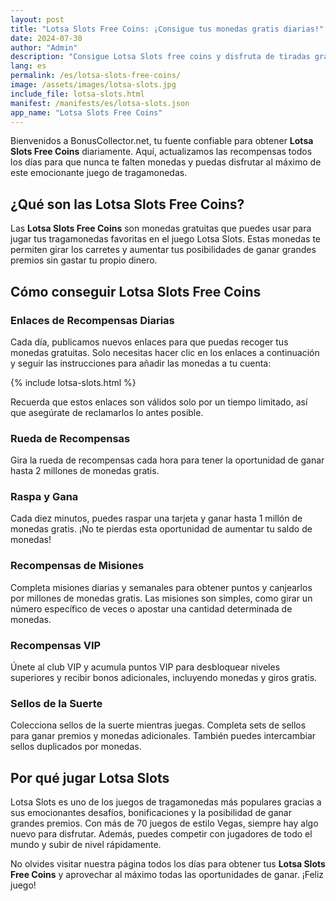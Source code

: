 ```yaml
---
layout: post
title: "Lotsa Slots Free Coins: ¡Consigue tus monedas gratis diarias!"
date: 2024-07-30
author: "Admin"
description: "Consigue Lotsa Slots free coins y disfruta de tiradas gratis para ganar grandes premios. No te pierdas las monedas adicionales para más diversión y recompensas de slots."
lang: es
permalink: /es/lotsa-slots-free-coins/
image: /assets/images/lotsa-slots.jpg
include_file: lotsa-slots.html
manifest: /manifests/es/lotsa-slots.json
app_name: "Lotsa Slots Free Coins"
---
```


Bienvenidos a BonusCollector.net, tu fuente confiable para obtener **Lotsa Slots Free Coins** diariamente. Aquí, actualizamos las recompensas todos los días para que nunca te falten monedas y puedas disfrutar al máximo de este emocionante juego de tragamonedas.

## ¿Qué son las Lotsa Slots Free Coins?

Las **Lotsa Slots Free Coins** son monedas gratuitas que puedes usar para jugar tus tragamonedas favoritas en el juego Lotsa Slots. Estas monedas te permiten girar los carretes y aumentar tus posibilidades de ganar grandes premios sin gastar tu propio dinero.

## Cómo conseguir Lotsa Slots Free Coins

### Enlaces de Recompensas Diarias
Cada día, publicamos nuevos enlaces para que puedas recoger tus monedas gratuitas. Solo necesitas hacer clic en los enlaces a continuación y seguir las instrucciones para añadir las monedas a tu cuenta:

{% include lotsa-slots.html %}

Recuerda que estos enlaces son válidos solo por un tiempo limitado, así que asegúrate de reclamarlos lo antes posible.

### Rueda de Recompensas
Gira la rueda de recompensas cada hora para tener la oportunidad de ganar hasta 2 millones de monedas gratis.

### Raspa y Gana
Cada diez minutos, puedes raspar una tarjeta y ganar hasta 1 millón de monedas gratis. ¡No te pierdas esta oportunidad de aumentar tu saldo de monedas!

### Recompensas de Misiones
Completa misiones diarias y semanales para obtener puntos y canjearlos por millones de monedas gratis. Las misiones son simples, como girar un número específico de veces o apostar una cantidad determinada de monedas.

### Recompensas VIP
Únete al club VIP y acumula puntos VIP para desbloquear niveles superiores y recibir bonos adicionales, incluyendo monedas y giros gratis.

### Sellos de la Suerte
Colecciona sellos de la suerte mientras juegas. Completa sets de sellos para ganar premios y monedas adicionales. También puedes intercambiar sellos duplicados por monedas.

## Por qué jugar Lotsa Slots

Lotsa Slots es uno de los juegos de tragamonedas más populares gracias a sus emocionantes desafíos, bonificaciones y la posibilidad de ganar grandes premios. Con más de 70 juegos de estilo Vegas, siempre hay algo nuevo para disfrutar. Además, puedes competir con jugadores de todo el mundo y subir de nivel rápidamente.

No olvides visitar nuestra página todos los días para obtener tus **Lotsa Slots Free Coins** y aprovechar al máximo todas las oportunidades de ganar. ¡Feliz juego!